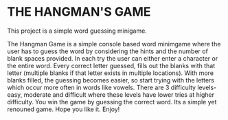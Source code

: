 # THE HANGMAN'S GAME
This project is a simple word guessing minigame.

The Hangman Game is a simple console based word minimgame where the user has to guess the word by considering the hints and the number of blank spaces provided.
In each try the user can either enter a character or the entire word. Every correct letter guessed, fills out the blanks with that letter (multiple 
blanks if that letter exists in multiple locations). With more blanks filled, the guessing becomes easier, so start trying with the letters which occur
more often in words like vowels. There are 3 difficulty levels- easy, moderate and difficult where these levels have lower tries at higher difficulty.
You win the game by guessing the correct word. Its a simple yet renouned game. Hope you like it. Enjoy!
